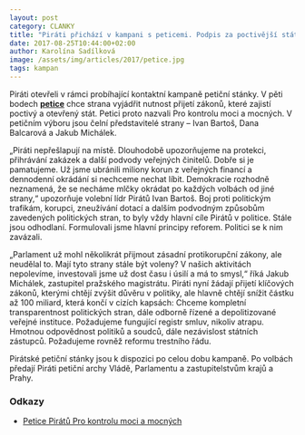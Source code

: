 ```yaml
---
layout: post
category: CLANKY
title: "Piráti přichází v kampani s peticemi. Podpis za poctivější stát a záchranu 100 miliard."
date: 2017-08-25T10:44:00+02:00
author: Karolína Sadílková
image: /assets/img/articles/2017/petice.jpg
tags: kampan
---
```


Piráti otevřeli v rámci probíhající kontaktní kampaně petiční stánky. V pěti bodech **[petice](https://github.com/pirati-web/pirati.cz/blob/gh-pages/assets/pdf/petice-za-kontrolu-moci-a-mocnych.pdf)** chce strana vyjádřit nutnost přijetí zákonů, které zajistí poctivý a otevřený stát. Petici proto nazvali Pro kontrolu moci a mocných. V petičním výboru jsou čelní představitelé strany – Ivan Bartoš, Dana Balcarová a Jakub Michálek.

„Piráti nepřešlapují na místě. Dlouhodobě upozorňujeme na protekci, přihrávání zakázek a další podvody veřejných činitelů. Dobře si je pamatujeme. Už jsme ubránili miliony korun z veřejných financí a dennodenní okrádání si nechceme nechat líbit. Demokracie rozhodně neznamená, že se necháme mlčky okrádat po každých volbách od jiné strany,“ upozorňuje volební lídr Pirátů Ivan Bartoš.
Boj proti politickým trafikám, korupci, zneužívání dotací a dalším podvodným způsobům zavedených politických stran, to byly vždy hlavní cíle Pirátů v politice. Stále jsou odhodlaní. Formulovali jsme hlavní principy reforem. Politici se k nim zavázali. 

„Parlament už mohl několikrát přijmout zásadní protikorupční zákony, ale neudělal to. Mají tyto strany stále být voleny? V našich aktivitách nepolevíme, investovali jsme už dost času i úsilí a má to smysl,“ říká Jakub Michálek, zastupitel pražského magistrátu.
Piráti nyní žádají přijetí klíčových zákonů, kterými chtějí zvýšit důvěru v politiky, ale hlavně chtějí snížit částku až 100 miliard, která končí v cizích kapsách: Chceme kompletní transparentnost politických stran, dále odborně řízené a depolitizované veřejné instituce. Požadujeme fungující registr smluv, nikoliv atrapu. Hmotnou odpovědnost politiků a soudců, dále nezávislost státních zástupců. Požadujeme rovněž reformu trestního řádu.

Pirátské petiční stánky jsou k dispozici po celou dobu kampaně. Po volbách předají Piráti petiční archy Vládě, Parlamentu a zastupitelstvům krajů a Prahy.

### Odkazy

* [Petice Pirátů Pro kontrolu moci a mocných](https://github.com/pirati-web/pirati.cz/blob/gh-pages/assets/pdf/petice-za-kontrolu-moci-a-mocnych.pdf)
